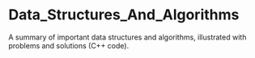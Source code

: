 # Data_Structures_And_Algorithms

A summary of important data structures and algorithms, illustrated with problems and solutions (C++ code).
